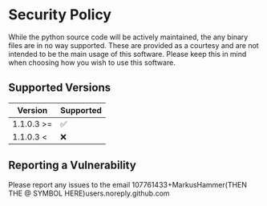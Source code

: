 # Security Policy

While the python source code will be actively maintained, the any binary files are in no way supported.
These are provided as a courtesy and are not intended to be the main usage of this software.
Please keep this in mind when choosing how you wish to use this software.

## Supported Versions

| Version    | Supported          |
| ---------- | ------------------ |
| 1.1.0.3 >= | :white_check_mark: |
| 1.1.0.3 <  | :x:                |

## Reporting a Vulnerability

Please report any issues to the email 107761433+MarkusHammer(THEN THE @ SYMBOL HERE)users.noreply.github.com
